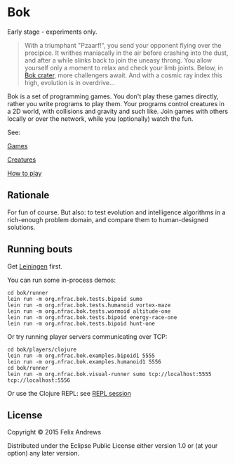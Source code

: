 # Bok

Early stage - experiments only.

> With a triumphant "Pzaarf!", you send your opponent flying over the
> precipice. It writhes maniacally in the air before crashing into the
> dust, and after a while slinks back to join the uneasy throng. You
> allow yourself only a moment to relax and check your limb joints.
> Below, in [Bok
> crater](http://en.wikipedia.org/wiki/Bok_%28Martian_crater%29), more
> challengers await. And with a cosmic ray index this high, evolution is
> in overdrive...

Bok is a set of programming games. You don't play these games
directly, rather you write programs to play them. Your programs
control creatures in a 2D world, with collisions and gravity and such
like. Join games with others locally or over the network, while you
(optionally) watch the fun.

See:

[Games](https://github.com/floybix/bok/wiki/Games)

[Creatures](https://github.com/floybix/bok/wiki/Creatures)

[How to play](https://github.com/floybix/bok/wiki/How-to-play)


## Rationale

For fun of course. But also: to test evolution and intelligence
algorithms in a rich-enough problem domain, and compare them to
human-designed solutions.


## Running bouts

Get [Leiningen](http://leiningen.org/) first.

You can run some in-process demos:

```
cd bok/runner
lein run -m org.nfrac.bok.tests.bipoid sumo
lein run -m org.nfrac.bok.tests.humanoid vortex-maze
lein run -m org.nfrac.bok.tests.wormoid altitude-one
lein run -m org.nfrac.bok.tests.bipoid energy-race-one
lein run -m org.nfrac.bok.tests.bipoid hunt-one
```

Or try running player servers communicating over TCP:

```
cd bok/players/clojure
lein run -m org.nfrac.bok.examples.bipoid1 5555
lein run -m org.nfrac.bok.examples.humanoid1 5556
cd bok/runner
lein run -m org.nfrac.bok.visual-runner sumo tcp://localhost:5555 tcp://localhost:5556
```

Or use the Clojure REPL: see
[REPL session](https://github.com/floybix/bok/wiki/REPL-session)


## License

Copyright © 2015 Felix Andrews

Distributed under the Eclipse Public License either version 1.0 or (at
your option) any later version.
